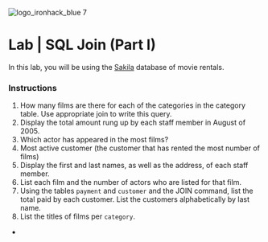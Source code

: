 ![logo_ironhack_blue 7](https://user-images.githubusercontent.com/23629340/40541063-a07a0a8a-601a-11e8-91b5-2f13e4e6b441.png)

# Lab | SQL Join (Part I)

In this lab, you will be using the [Sakila](https://dev.mysql.com/doc/sakila/en/) database of movie rentals.

### Instructions

1. How many films are there for each of the categories in the category table. Use appropriate join to write this query.
2. Display the total amount rung up by each staff member in August of 2005.
3. Which actor has appeared in the most films?
4. Most active customer (the customer that has rented the most number of films)
5. Display the first and last names, as well as the address, of each staff member.
6. List each film and the number of actors who are listed for that film.
7. Using the tables `payment` and `customer` and the JOIN command, list the total paid by each customer. List the customers alphabetically by last name.
8. List the titles of films per `category`.


-

